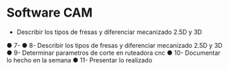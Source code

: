# Software CAM

* Describir los tipos de fresas y diferenciar mecanizado 2.5D y 3D

● 7- ● 8- Describir los tipos de fresas y diferenciar mecanizado 2.5D y 3D ● 9- Determinar parametros de corte en ruteadora cnc ● 10- Documentar lo hecho en la semana ● 11- Presentar lo realizado
